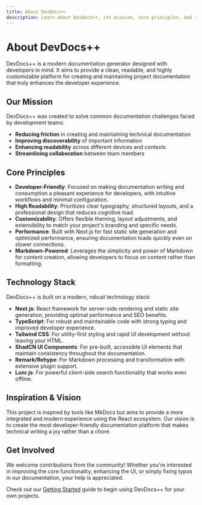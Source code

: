 ```yaml
---
title: About DevDocs++
description: Learn about DevDocs++, its mission, core principles, and the technology stack that powers this modern documentation platform.
---
```


# About DevDocs++

DevDocs++ is a modern documentation generator designed with developers in mind. It aims to provide a clean, readable, and highly customizable platform for creating and maintaining project documentation that truly enhances the developer experience.

## Our Mission

DevDocs++ was created to solve common documentation challenges faced by development teams:

- **Reducing friction** in creating and maintaining technical documentation
- **Improving discoverability** of important information
- **Enhancing readability** across different devices and contexts
- **Streamlining collaboration** between team members

## Core Principles

- **Developer-Friendly**: Focused on making documentation writing and consumption a pleasant experience for developers, with intuitive workflows and minimal configuration.
- **High Readability**: Prioritizes clear typography, structured layouts, and a professional design that reduces cognitive load.
- **Customizability**: Offers flexible theming, layout adjustments, and extensibility to match your project's branding and specific needs.
- **Performance**: Built with Next.js for fast static site generation and optimized performance, ensuring documentation loads quickly even on slower connections.
- **Markdown-Powered**: Leverages the simplicity and power of Markdown for content creation, allowing developers to focus on content rather than formatting.

## Technology Stack

DevDocs++ is built on a modern, robust technology stack:

- **Next.js**: React framework for server-side rendering and static site generation, providing optimal performance and SEO benefits.
- **TypeScript**: For robust and maintainable code with strong typing and improved developer experience.
- **Tailwind CSS**: For utility-first styling and rapid UI development without leaving your HTML.
- **ShadCN UI Components**: For pre-built, accessible UI elements that maintain consistency throughout the documentation.
- **Remark/Rehype**: For Markdown processing and transformation with extensive plugin support.
- **Lunr.js**: For powerful client-side search functionality that works even offline.

## Inspiration & Vision

This project is inspired by tools like MkDocs but aims to provide a more integrated and modern experience using the React ecosystem. Our vision is to create the most developer-friendly documentation platform that makes technical writing a joy rather than a chore.

## Get Involved

We welcome contributions from the community! Whether you're interested in improving the core functionality, enhancing the UI, or simply fixing typos in our documentation, your help is appreciated.

Check out our [Getting Started](./getting-started) guide to begin using DevDocs++ for your own projects.